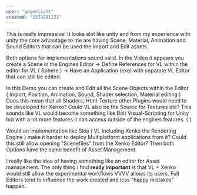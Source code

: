 ```yaml
---
user: "gegenlicht"
created: "1533291131"
---
```


This is really impressive! It looks alot like unity and from my experience with unity the core advantage to me are having Scene, Material, Animation and Sound Editors that can be used the import and Edit assets.

Both options for implementations sound valid. In the Video it appears you create a Scene in the Engines Editor -> Define References for VL within the editor for VL ( Sphere ) -> Have an Application (exe) with separate VL Editor that can still be edited.

In this Demo you can create and Edit all the Scene Objects within the Editor ( Import, Position, Animation, Sound, Shader selection, Material editing ) 
Does this mean that all Shaders, Html-Texture other Plugins would need to be developed for Xenko? Could VL also be the Source for Textures etc?
This sounds like VL would become something like Bolt Visual-Scripting for Unity but with a lot more features it can access outside of the engines features.  ( [](https://assetstore.unity.com/packages/tools/visual-scripting/bolt-87491) ) 


Would an implementation like Skia ( VL Including Xenko the Rendering Engine ) make it harder to deploy Multiplatform applications from it?  Could this still allow opening "Scenefiles" from the Xenko Editor? Then both Options have the same benefit of Asset Management.

I really like the idea of having something like an editor for Asset management.
The only thing i find **really important** is that VL + Xenko would still allow the experimental workflows VVVV allows its users. Full Editors tend to influence the work created and less "happy mistakes" happen.


 

